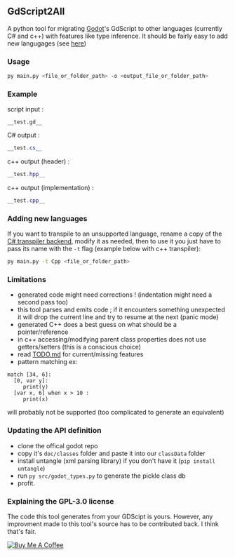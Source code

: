 ## GdScript2All
A python tool for migrating [Godot](https://github.com/godotengine/godot)'s GdScript to other languages (currently C# and c++) with features like type inference.
It should be fairly easy to add new langugages (see [here](#Adding-new-languages))

### Usage
```bash
py main.py <file_or_folder_path> -o <output_file_or_folder_path>
```

### Example
script input :
```GDScript
__test.gd__
```
C# output :
```cs
__test.cs__
```
c++ output (header) :
```c++
__test.hpp__
```
c++ output (implementation) :
```c++
__test.cpp__
```

### Adding new languages
If you want to transpile to an unsupported language, rename a copy of the [C# transpiler backend](src/CsharpTranspiler.py),
modify it as needed, then to use it you just have to pass its name with the ```-t``` flag (example below with c++ transpiler):
```bash
py main.py -t Cpp <file_or_folder_path>
```

### Limitations
- generated code might need corrections ! (indentation might need a second pass too)
- this tool parses and emits code ; if it encounters something unexpected it will drop the current line and try to resume at the next (panic mode)
- generated C++ does a best guess on what should be a pointer/reference
- in c++ accessing/modifying parent class properties does not use getters/setters (this is a conscious choice)
- read [TODO.md](TODO.md) for current/missing features
- pattern matching ex:  
```GDScript
match [34, 6]:
  [0, var y]:
     print(y)
  [var x, 6] when x > 10 :
     print(x)
```
will probably not be supported (too complicated to generate an equivalent)

### Updating the API definition
* clone the offical godot repo
* copy it's ```doc/classes``` folder and paste it into our ```classData``` folder
* install untangle (xml parsing library) if you don't have it (```pip install untangle```)
* run ```py src/godot_types.py``` to generate the pickle class db
* profit.

### Explaining the GPL-3.0 license
The code this tool generates from your GDScipt is yours.
However, any improvment made to this tool's source has to be contributed back.
I think that's fair.
  
<a href="https://www.buymeacoffee.com/Lcbx" target="_blank"><img src="https://www.buymeacoffee.com/assets/img/custom_images/orange_img.png" alt="Buy Me A Coffee" style="box-shadow: 0px 3px 2px 0px rgba(190, 190, 190, 0.5) !important;-webkit-box-shadow: 0px 3px 2px 0px rgba(190, 190, 190, 0.5) !important;" ></a>

